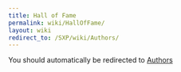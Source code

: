 ```yaml
---
title: Hall of Fame
permalink: wiki/HallOfFame/
layout: wiki
redirect_to: /SXP/wiki/Authors/
---
```


You should automatically be redirected to [Authors](/SXP/wiki/Authors/)
